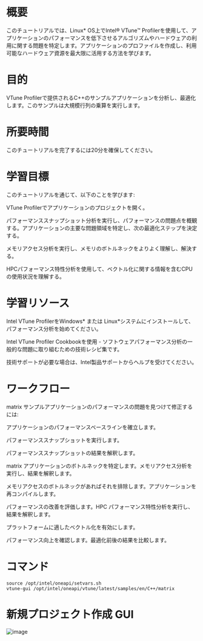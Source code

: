 # 概要
このチュートリアルでは、Linux* OS上でIntel® VTune™ Profilerを使用して、アプリケーションのパフォーマンスを低下させるアルゴリズムやハードウェアの利用に関する問題を特定します。アプリケーションのプロファイルを作成し、利用可能なハードウェア資源を最大限に活用する方法を学びます。

# 目的
VTune Profilerで提供されるC++のサンプルアプリケーションを分析し、最適化します。このサンプルは大規模行列の乗算を実行します。

# 所要時間
このチュートリアルを完了するには20分を確保してください。

# 学習目標
このチュートリアルを通じて、以下のことを学びます:

VTune Profilerでアプリケーションのプロジェクトを開く。

パフォーマンススナップショット分析を実行し、パフォーマンスの問題点を概観する。アプリケーションの主要な問題領域を特定し、次の最適化ステップを決定する。

メモリアクセス分析を実行し、メモリのボトルネックをよりよく理解し、解決する。

HPCパフォーマンス特性分析を使用して、ベクトル化に関する情報を含むCPUの使用状況を理解する。

# 学習リソース

Intel VTune ProfilerをWindows* または Linux*システムにインストールして、パフォーマンス分析を始めてください。

Intel VTune Profiler Cookbookを使用 - ソフトウェアパフォーマンス分析の一般的な問題に取り組むための技術レシピ集です。

技術サポートが必要な場合は、Intel製品サポートからヘルプを受けてください。


# ワークフロー
matrix サンプルアプリケーションのパフォーマンスの問題を見つけて修正するには:

アプリケーションのパフォーマンスベースラインを確立します。

パフォーマンススナップショットを実行します。

パフォーマンススナップショットの結果を解釈します。

matrix アプリケーションのボトルネックを特定します。メモリアクセス分析を実行し、結果を解釈します。

メモリアクセスのボトルネックがあればそれを排除します。アプリケーションを再コンパイルします。

パフォーマンスの改善を評価します。HPC パフォーマンス特性分析を実行し、結果を解釈します。

プラットフォームに適したベクトル化を有効にします。

パフォーマンス向上を確認します。最適化前後の結果を比較します。


# コマンド
```
source /opt/intel/oneapi/setvars.sh
vtune-gui /opt/intel/oneapi/vtune/latest/samples/en/C++/matrix
```

# 新規プロジェクト作成 GUI
![image](https://github.com/user-attachments/assets/10ca3975-f64f-46af-bd42-9ec8748cdd0f)

